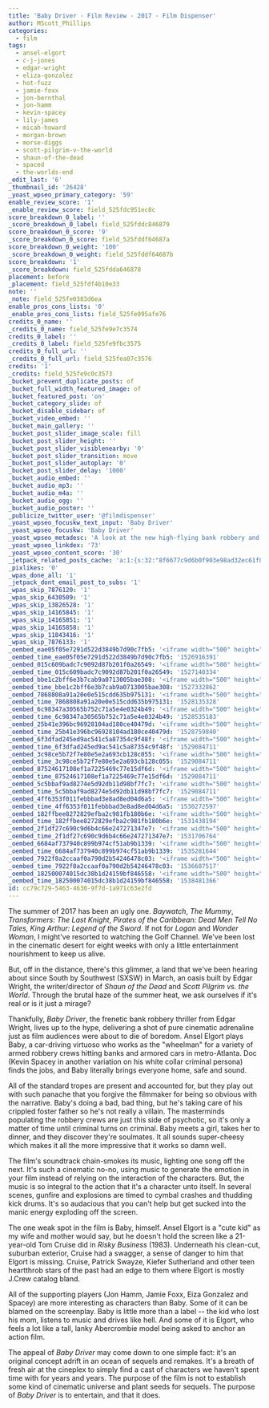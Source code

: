 ```yaml
---
title: 'Baby Driver - Film Review - 2017 - Film Dispenser'
author: MScott_Phillips
categories:
  - film
tags:
  - ansel-elgort
  - c-j-jones
  - edgar-wright
  - eliza-gonzalez
  - hot-fuzz
  - jamie-foxx
  - jon-bernthal
  - jon-hamm
  - kevin-spacey
  - lily-james
  - micah-howard
  - morgan-brown
  - morse-diggs
  - scott-pilgrim-v-the-world
  - shaun-of-the-dead
  - spaced
  - the-worlds-end
_edit_last: '6'
_thumbnail_id: '26428'
_yoast_wpseo_primary_category: '59'
enable_review_score: '1'
_enable_review_score: field_525fdc951ec8c
score_breakdown_0_label: ''
_score_breakdown_0_label: field_525fddc846879
score_breakdown_0_score: '9'
_score_breakdown_0_score: field_525fddf64687a
score_breakdown_0_weight: '100'
_score_breakdown_0_weight: field_525fddf64687b
score_breakdown: '1'
_score_breakdown: field_525fdda646878
placement: before
_placement: field_525fdf4b10e33
note: ''
_note: field_525fe0383d6ea
enable_pros_cons_lists: '0'
_enable_pros_cons_lists: field_525fe095afe76
credits_0_name: ''
_credits_0_name: field_525fe9e7c3574
credits_0_label: ''
_credits_0_label: field_525fe9fbc3575
credits_0_full_url: ''
_credits_0_full_url: field_525fea07c3576
credits: '1'
_credits: field_525fe9c0c3573
_bucket_prevent_duplicate_posts: of
_bucket_full_width_featured_image: of
_bucket_featured_post: 'on'
_bucket_category_slide: of
_bucket_disable_sidebar: of
_bucket_video_embed: ''
_bucket_main_gallery: ''
_bucket_post_slider_image_scale: fill
_bucket_post_slider_height: ''
_bucket_post_slider_visiblenearby: '0'
_bucket_post_slider_transition: move
_bucket_post_slider_autoplay: '0'
_bucket_post_slider_delay: '1000'
_bucket_audio_embed: ''
_bucket_audio_mp3: ''
_bucket_audio_m4a: ''
_bucket_audio_ogg: ''
_bucket_audio_poster: ''
_publicize_twitter_user: '@filmdispenser'
_yoast_wpseo_focuskw_text_input: 'Baby Driver'
_yoast_wpseo_focuskw: 'Baby Driver'
_yoast_wpseo_metadesc: 'A look at the new high-flying bank robbery and car chase film from writer/director Edgar Wright starring Ansel Elgort, Kevin Spacey, and Lily James'
_yoast_wpseo_linkdex: '73'
_yoast_wpseo_content_score: '30'
_jetpack_related_posts_cache: 'a:1:{s:32:"8f6677c9d6b0f903e98ad32ec61f8deb";a:2:{s:7:"expires";i:1523751704;s:7:"payload";a:3:{i:0;a:1:{s:2:"id";i:26235;}i:1;a:1:{s:2:"id";i:26639;}i:2;a:1:{s:2:"id";i:9458;}}}}'
_pixlikes: '0'
_wpas_done_all: '1'
_jetpack_dont_email_post_to_subs: '1'
_wpas_skip_7876120: '1'
_wpas_skip_6430509: '1'
_wpas_skip_13826528: '1'
_wpas_skip_14165845: '1'
_wpas_skip_14165851: '1'
_wpas_skip_14165858: '1'
_wpas_skip_11843416: '1'
_wpas_skip_7876133: '1'
_oembed_eae05f05e7291d522d3849b7d90c7fb5: '<iframe width="500" height="281" src="https://www.youtube.com/embed/9teNKmm9R3k?start=3&feature=oembed" frameborder="0" allow="autoplay; encrypted-media" allowfullscreen></iframe>'
_oembed_time_eae05f05e7291d522d3849b7d90c7fb5: '1526916391'
_oembed_015c609badc7c9092d87b201f0a26549: '<iframe width="500" height="281" src="https://www.youtube.com/embed/dkhBDhQ4OxM?feature=oembed" frameborder="0" allow="autoplay; encrypted-media" allowfullscreen></iframe>'
_oembed_time_015c609badc7c9092d87b201f0a26549: '1527140334'
_oembed_bbe1c2bff6e3b7cab9a0713005bae308: '<iframe width="500" height="281" src="https://www.youtube.com/embed/_DTbx7c7ez8?feature=oembed" frameborder="0" allow="autoplay; encrypted-media" allowfullscreen></iframe>'
_oembed_time_bbe1c2bff6e3b7cab9a0713005bae308: '1527332862'
_oembed_7868808a91a20e0e515cdd635b975131: '<iframe width="500" height="281" src="https://www.youtube.com/embed/PEZ2r1YGKSA?feature=oembed" frameborder="0" allow="autoplay; encrypted-media" allowfullscreen></iframe>'
_oembed_time_7868808a91a20e0e515cdd635b975131: '1528135328'
_oembed_6c98347a30565b752c71a5e4e0324b49: '<iframe width="500" height="281" src="https://www.youtube.com/embed/FhwktRDG_aQ?feature=oembed" frameborder="0" allow="autoplay; encrypted-media" allowfullscreen></iframe>'
_oembed_time_6c98347a30565b752c71a5e4e0324b49: '1528535183'
_oembed_25b41e396bc96928104ad180ce40479d: '<iframe width="500" height="281" src="https://www.youtube.com/embed/MFWF9dU5Zc0?feature=oembed" frameborder="0" allow="autoplay; encrypted-media" allowfullscreen></iframe>'
_oembed_time_25b41e396bc96928104ad180ce40479d: '1528759840'
_oembed_6f3dfad245ed9ac541c5a87354c9f48f: '<iframe width="500" height="281" src="https://www.youtube.com/embed/rTMINaybeyE?feature=oembed" frameborder="0" allow="autoplay; encrypted-media" allowfullscreen></iframe>'
_oembed_time_6f3dfad245ed9ac541c5a87354c9f48f: '1529084711'
_oembed_3c98ce5b72f7e80e5e2a693cb128c055: '<iframe width="500" height="281" src="https://www.youtube.com/embed/j7RHHPN4gII?feature=oembed" frameborder="0" allow="autoplay; encrypted-media" allowfullscreen></iframe>'
_oembed_time_3c98ce5b72f7e80e5e2a693cb128c055: '1529084711'
_oembed_87524617108ef1a7225469c77e15df6d: '<iframe width="500" height="281" src="https://www.youtube.com/embed/bP8vCXPo-BA?feature=oembed" frameborder="0" allow="autoplay; encrypted-media" allowfullscreen></iframe>'
_oembed_time_87524617108ef1a7225469c77e15df6d: '1529084711'
_oembed_5c5bbaf9ad8274e5d92db11d98bf7fc7: '<iframe width="500" height="281" src="https://www.youtube.com/embed/yqAS2lPISa8?feature=oembed" frameborder="0" allow="autoplay; encrypted-media" allowfullscreen></iframe>'
_oembed_time_5c5bbaf9ad8274e5d92db11d98bf7fc7: '1529084711'
_oembed_4ff6353f011febbbad3e8ad8ed04d6a5: '<iframe width="500" height="281" src="https://www.youtube.com/embed/HikYI0jIAwU?feature=oembed" frameborder="0" allow="autoplay; encrypted-media" allowfullscreen></iframe>'
_oembed_time_4ff6353f011febbbad3e8ad8ed04d6a5: '1530272597'
_oembed_182ffbee8272829efba2c981fb180b6e: '<iframe width="500" height="281" src="https://www.youtube.com/embed/Seg_yBYPjG4?feature=oembed" frameborder="0" allow="autoplay; encrypted-media" allowfullscreen></iframe>'
_oembed_time_182ffbee8272829efba2c981fb180b6e: '1531438194'
_oembed_2f1df27c690c9d6b4c66e247271347e7: '<iframe width="500" height="281" src="https://www.youtube.com/embed/9XxLHyzsB_Q?feature=oembed" frameborder="0" allow="autoplay; encrypted-media" allowfullscreen></iframe>'
_oembed_time_2f1df27c690c9d6b4c66e247271347e7: '1531706764'
_oembed_6684af737940c899b974cf51ab9b1339: '<iframe width="500" height="281" src="https://www.youtube.com/embed/gp-8oB53P7k?feature=oembed" frameborder="0" allow="autoplay; encrypted-media" allowfullscreen></iframe>'
_oembed_time_6684af737940c899b974cf51ab9b1339: '1535281644'
_oembed_7922f8a2ccaaf0a790d2b54246478c03: '<iframe width="500" height="281" src="https://www.youtube.com/embed/AWvUNABT8sg?feature=oembed" frameborder="0" allow="autoplay; encrypted-media" allowfullscreen></iframe>'
_oembed_time_7922f8a2ccaaf0a790d2b54246478c03: '1536687517'
_oembed_182500074015dc38b1d24159bf846558: '<iframe width="500" height="281" src="https://www.youtube.com/embed/USPd0vX2sdc?feature=oembed" frameborder="0" allow="autoplay; encrypted-media" allowfullscreen></iframe>'
_oembed_time_182500074015dc38b1d24159bf846558: '1538481366'
id: cc79c729-5463-4630-9f7d-1a971c63e2fd
---
```

<p>The summer of 2017 has been an ugly one. <em>Baywatch</em>, <em>The Mummy</em>, <em>Transformers: The Last Knight</em>, <em>Pirates of the Caribbean: Dead Men Tell No Tales,</em> <em>King Arthur: Legend of the Sword</em>. If not for <em>Logan</em> and <em>Wonder Woman</em>, I might've resorted to watching the Golf Channel. We've been lost in the cinematic desert for eight weeks with only a little entertainment nourishment to keep us alive.</p>
<p>But, off in the distance, there's this glimmer, a land that we've been hearing about since South by Southwest (SXSW) in March, an oasis built by Edgar Wright, the writer/director of <em>Shaun of the Dead</em> and <em>Scott Pilgrim vs. the World</em>. Through the brutal haze of the summer heat, we ask ourselves if it's real or is it just a mirage?</p>
<p>Thankfully, <em>Baby Driver</em>, the frenetic bank robbery thriller from Edgar Wright, lives up to the hype, delivering a shot of pure cinematic adrenaline just as film audiences were about to die of boredom. Ansel Elgort plays Baby, a car-driving virtuoso who works as the "wheelman" for a variety of armed robbery crews hitting banks and armored cars in metro-Atlanta. Doc (Kevin Spacey in another variation on his white collar criminal persona) finds the jobs, and Baby literally brings everyone home, safe and sound.</p>
<p>All of the standard tropes are present and accounted for, but they play out with such panache that you forgive the filmmaker for being so obvious with the narrative. Baby's doing a bad, bad thing, but he's taking care of his crippled foster father so he's not really a villain. The masterminds populating the robbery crews are just this side of psychotic, so it's only a matter of time until criminal turns on criminal. Baby meets a girl, takes her to dinner, and they discover they're soulmates. It all sounds super-cheesy which makes it all the more impressive that it works so damn well.</p>
<p>The film's soundtrack chain-smokes its music, lighting one song off the next. It's such a cinematic no-no, using music to generate the emotion in your film instead of relying on the interaction of the characters. But, the music is so integral to the action that it's a character unto itself. In several scenes, gunfire and explosions are timed to cymbal crashes and thudding kick drums. It's so audacious that you can't help but get sucked into the manic energy exploding off the screen.</p>
<p>The one weak spot in the film is Baby, himself. Ansel Elgort is a "cute kid" as my wife and mother would say, but he doesn't hold the screen like a 21-year-old Tom Cruise did in <em>Risky Business</em> (1983). Underneath his clean-cut, suburban exterior, Cruise had a swagger, a sense of danger to him that Elgort is missing. Cruise, Patrick Swayze, Kiefer Sutherland and other teen heartthrob stars of the past had an edge to them where Elgort is mostly J.Crew catalog bland.</p>
<p>All of the supporting players (Jon Hamm, Jamie Foxx, Eiza Gonzalez and Spacey) are more interesting as characters than Baby. Some of it can be blamed on the screenplay. Baby is little more than a label -- the kid who lost his mom, listens to music and drives like hell. And some of it is Elgort, who feels a lot like a tall, lanky Abercrombie model being asked to anchor an action film.</p>
<p>The appeal of <em>Baby Driver</em> may come down to one simple fact: it's an original concept adrift in an ocean of sequels and remakes. It's a breath of fresh air at the cineplex to simply find a cast of characters we haven't spent time with for years and years. The purpose of the film is not to establish some kind of cinematic universe and plant seeds for sequels. The purpose of <em>Baby Driver</em> is to entertain, and that it does.</p>
